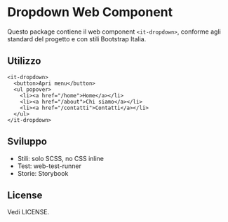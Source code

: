# Dropdown Web Component

Questo package contiene il web component `<it-dropdown>`, conforme agli standard del progetto e con stili Bootstrap Italia.

## Utilizzo

```
<it-dropdown>
  <button>Apri menu</button>
  <ul popover>
    <li><a href="/home">Home</a></li>
    <li><a href="/about">Chi siamo</a></li>
    <li><a href="/contatti">Contatti</a></li>
  </ul>
</it-dropdown>
```

## Sviluppo

- Stili: solo SCSS, no CSS inline
- Test: web-test-runner
- Storie: Storybook

## License

Vedi LICENSE.
